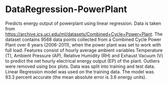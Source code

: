 # DataRegression-PowerPlant
Predicts energy output of powerplant using linear regression.
Data is taken from https://archive.ics.uci.edu/ml/datasets/Combined+Cycle+Power+Plant.
The dataset contains 9568 data points collected from a Combined Cycle Power Plant over 6 years (2006-2011), when the power plant was set to work with full load. Features consist of hourly average ambient variables Temperature (T), Ambient Pressure (AP), Relative Humidity (RH) and Exhaust Vacuum (V) to predict the net hourly electrical energy output (EP) of the plant.
Outliers were removed using box plots.
Data was split into training and test data. 
Linear Regression model was used on the training data.
The model was 93.3 percent accurate (the mean absolute error is 3.6 energy units).
